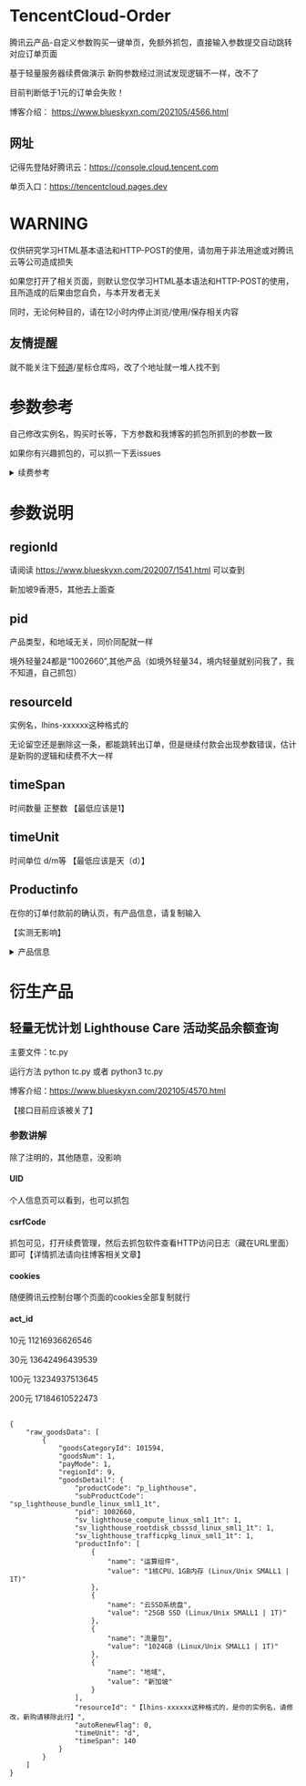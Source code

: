 # TencentCloud-Order

腾讯云产品-自定义参数购买一键单页，免额外抓包，直接输入参数提交自动跳转对应订单页面

基于轻量服务器续费做演示 新购参数经过测试发现逻辑不一样，改不了

目前判断低于1元的订单会失败！

博客介绍： https://www.blueskyxn.com/202105/4566.html

## 网址
记得先登陆好腾讯云：https://console.cloud.tencent.com

单页入口：https://tencentcloud.pages.dev

# WARNING

仅供研究学习HTML基本语法和HTTP-POST的使用，请勿用于非法用途或对腾讯云等公司造成损失

如果您打开了相关页面，则默认您仅学习HTML基本语法和HTTP-POST的使用，且所造成的后果由您自负，与本开发者无关

同时，无论何种目的，请在12小时内停止浏览/使用/保存相关内容

## 友情提醒

就不能关注下<a href="https://t.me/blueskyxnblog/1820">频道</a>/星标仓库吗，改了个地址就一堆人找不到

# 参数参考

自己修改实例名，购买时长等，下方参数和我博客的抓包所抓到的参数一致

如果你有兴趣抓包的，可以抓一下丢issues

<details><summary>续费参考</summary>
<pre>
{
    "raw_goodsData": [
        {
            "goodsCategoryId": 101594,
            "goodsNum": 1,
            "payMode": 1,
            "regionId": 9,
            "goodsDetail": {
                "productCode": "p_lighthouse",
                "subProductCode": "sp_lighthouse_bundle_linux_sml1_1t",
                "pid": 1002660,
                "sv_lighthouse_compute_linux_sml1_1t": 1,
                "sv_lighthouse_rootdisk_cbsssd_linux_sml1_1t": 1,
                "sv_lighthouse_trafficpkg_linux_sml1_1t": 1,
                "productInfo": [
                    {
                        "name": "运算组件",
                        "value": "1核CPU、1GB内存 (Linux/Unix SMALL1 | 1T)"
                    },
                    {
                        "name": "云SSD系统盘",
                        "value": "25GB SSD (Linux/Unix SMALL1 | 1T)"
                    },
                    {
                        "name": "流量包",
                        "value": "1024GB (Linux/Unix SMALL1 | 1T)"
                    },
                    {
                        "name": "地域",
                        "value": "新加坡"
                    }
                ],
                "resourceId": "【lhins-xxxxxx这种格式的，是你的实例名，请修改，新购请移除此行】",
                "autoRenewFlag": 0,
                "timeUnit": "d",
                "timeSpan": 12
            }
        }
    ]
}
</pre>
</details>

# 参数说明

## regionId 

请阅读 https://www.blueskyxn.com/202007/1541.html 可以查到

新加坡9香港5，其他去上面查

## pid

产品类型，和地域无关，同价同配就一样

境外轻量24都是“1002660”,其他产品（如境外轻量34，境内轻量就别问我了，我不知道，自己抓包）

## resourceId

实例名，lhins-xxxxxx这种格式的

无论留空还是删除这一条，都能跳转出订单，但是继续付款会出现参数错误，估计是新购的逻辑和续费不大一样

## timeSpan
时间数量 正整数 【最低应该是1】

## timeUnit
时间单位 d/m等 【最低应该是天（d）】

## Productinfo 

在你的订单付款前的确认页，有产品信息，请复制输入

【实测无影响】

<details><summary>产品信息</summary>
<pre>
商品清单
轻量应用服务器-标准型续费
10.40元
运算组件：
1核CPU、1GB内存 (Linux/Unix SMALL1 | 1T)
云SSD系统盘：
25GB SSD (Linux/Unix SMALL1 | 1T)
流量包：
1024GB (Linux/Unix SMALL1 | 1T)
地域：
新加坡
单价：
0.80元/天
数量：
1
付费方式：
预付费
购买时长：
13天
</pre></details>


# 衍生产品

## 轻量无忧计划 Lighthouse Care 活动奖品余额查询

主要文件：tc.py

运行方法 python tc.py 或者 python3 tc.py

博客介绍：https://www.blueskyxn.com/202105/4570.html

【接口目前应该被关了】

### 参数讲解
除了注明的，其他随意，没影响

#### UID
个人信息页可以看到，也可以抓包

#### csrfCode
抓包可见，打开续费管理，然后去抓包软件查看HTTP访问日志（藏在URL里面）即可【详情抓法请向往博客相关文章】

#### cookies
随便腾讯云控制台哪个页面的cookies全部复制就行

#### act_id
10元  11216936626546

30元  13642496439539

100元 13234937513645

200元 17184610522473

##
```
{
    "raw_goodsData": [
        {
            "goodsCategoryId": 101594,
            "goodsNum": 1,
            "payMode": 1,
            "regionId": 9,
            "goodsDetail": {
                "productCode": "p_lighthouse",
                "subProductCode": "sp_lighthouse_bundle_linux_sml1_1t",
                "pid": 1002660,
                "sv_lighthouse_compute_linux_sml1_1t": 1,
                "sv_lighthouse_rootdisk_cbsssd_linux_sml1_1t": 1,
                "sv_lighthouse_trafficpkg_linux_sml1_1t": 1,
                "productInfo": [
                    {
                        "name": "运算组件",
                        "value": "1核CPU、1GB内存 (Linux/Unix SMALL1 | 1T)"
                    },
                    {
                        "name": "云SSD系统盘",
                        "value": "25GB SSD (Linux/Unix SMALL1 | 1T)"
                    },
                    {
                        "name": "流量包",
                        "value": "1024GB (Linux/Unix SMALL1 | 1T)"
                    },
                    {
                        "name": "地域",
                        "value": "新加坡"
                    }
                ],
                "resourceId": "【lhins-xxxxxx这种格式的，是你的实例名，请修改，新购请移除此行】",
                "autoRenewFlag": 0,
                "timeUnit": "d",
                "timeSpan": 140
            }
        }
    ]
}
